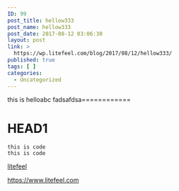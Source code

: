 ```yaml
---
ID: 99
post_title: hellow333
post_name: hellow333
post_date: 2017-08-12 03:06:30
layout: post
link: >
  https://wp.litefeel.com/blog/2017/08/12/hellow333/
published: true
tags: [ ]
categories:
  - Uncategorized
---
```

this is helloabc
fadsafdsa============

# HEAD1

~~~
this is code
this is code
~~~

[litefeel](https://www.litefeel.com)


<https://www.litefeel.com>
